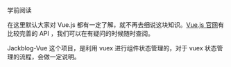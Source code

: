 学前阅读

在这里默认大家对 Vue.js 都有一定了解，就不再去细说这块知识。[Vue.js 官网](https://vuejs.org.cn/)有比较完善的 API ，我们可以在有疑问的时候随时查阅。

Jackblog-Vue 这个项目，是利用 vuex 进行组件状态管理的，对于 vuex 状态管理的流程，会做一定说明。



